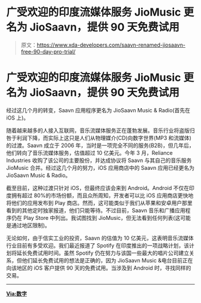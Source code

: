 # 广受欢迎的印度流媒体服务 JioMusic 更名为 JioSaavn，提供 90 天免费试用

> 原文：<https://www.xda-developers.com/saavn-renamed-jiosaavn-free-90-day-pro-trial/>

# 广受欢迎的印度流媒体服务 JioMusic 更名为 JioSaavn，提供 90 天免费试用

经过这几个月的转变，Saavn 应用程序更名为 JioSaavn Music & Radio(首先在 iOS 上)。

随着越来越多的人接入互联网，音乐流媒体服务正在蓬勃发展。音乐行业将盗版归咎于利润下降，而实际上这只是人们从物理媒介(CD)向数字世界(MP3 和流媒体)的过渡。Saavn 成立于 2006 年，当时是一项完全不同的服务(B2B)，但几年后，他们转向了音乐流媒体服务，估值超过 10 亿美元。今年 3 月，Reliance Industries 收购了该公司的主要股份，并达成协议将 Saavn 与其自己的音乐服务 JioMusic 合并。经过这几个月的努力，iOS 应用商店中的 Saavn 应用已经更名为 JioSaavn Music & Radio。

截至目前，这种过渡只针对 iOS，但最终应该会来到 Android。Android 不仅在印度拥有超过 80%的市场份额，而且众所周知，开发者可以比 iOS 应用商店更快地将他们的应用发布到 Play 商店。然而，这可能类似于我们从苹果和安卓用户那里看到的其他定时独家报道，他们只能等待。不过目前，Saavn 音乐和广播应用程序仍在 Play Store 中列出。我试图找到 JioMusic，但无法看到任何列表(这可能是通过地区限制)。

无论如何，由于信实工业的投资，Saavn 的估值为 10 亿美元，这表明音乐流媒体行业目前有多受欢迎。我们最近报道了 Spotify 在印度推出的一项战略计划，该计划将延长免费试用时间。虽然 Spotify 仍在努力与该国一些最大的唱片公司建立关系，但他们延长免费试用的想法是正确的，因为 JioSaavn Music &电台目前正在向该地区的 iOS 客户提供 90 天的免费试用。当涉及到 Android 时，寻找同样的交易。

* * *

[**Via:数字**](https://www.digit.in/apps/saavn-renamed-to-jiosaavn-on-app-store-merged-with-jiomusic-app-45005.html)